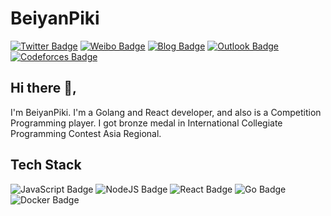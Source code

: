 # BeiyanPiki

[![Twitter Badge](https://img.shields.io/badge/-@BeiyanPiki-1ca0f1?style=flat-square&labelColor=1ca0f1&logo=twitter&logoColor=white&link=https://twitter.com/beiyanpiki)](https://twitter.com/beiyanpiki) [![Weibo Badge](https://img.shields.io/badge/-@BeiyanPiki-E6162D?style=flat-square&logo=sina-weibo&logoColor=white&link=https://weibo.com/beiyanpiki)](https://weibo.com/beiyanpiki) [![Blog Badge](https://img.shields.io/badge/-//Cycu.moe-F687B3?style=flat-square&labelColor=F687B3&logo=about.me&logoColor=white&link=https://cycu.moe/)](https://cycu.moe/) [![Outlook Badge](https://img.shields.io/badge/-Shane.GaoX@outlook.com-0078d4?style=flat-square&logo=microsoft-outlook&logoColor=white&link=mailto:Shane.GaoX@outlook.com)](mailto:Shane.GaoX@outlook.com)  [![Codeforces Badge](https://img.shields.io/badge/-@beiyan-D69E2E?style=flat-square&logo=codeforces&logoColor=white&link=http://codeforces.com/profile/beiyan)](http://codeforces.com/profile/beiyan)

## Hi there 👋,  

I'm BeiyanPiki. I'm a Golang and React developer, and also is a Competition Programming player. I got bronze medal in International Collegiate Programming Contest Asia Regional.

## Tech Stack

![JavaScript Badge](https://img.shields.io/badge/-JavaScript-521B41?style=flat-square&logo=JavaScript&logoColor=F7DF1E) ![NodeJS Badge](https://img.shields.io/badge/-Node.js-339933?style=flat-square&logo=Node.js&logoColor=white) ![React Badge](https://img.shields.io/badge/-React-0078d4?style=flat-square&logo=React&logoColor=white) ![Go Badge](https://img.shields.io/badge/-Golang-E53E3E?style=flat-square&logo=go&logoColor=white) ![Docker Badge](https://img.shields.io/badge/-Docker-2496ED?style=flat-square&logo=docker&logoColor=white)
